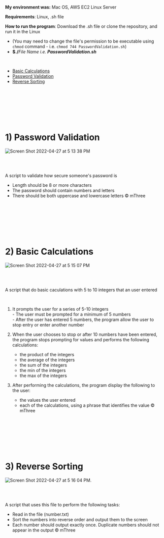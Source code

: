 **My environment was:** Mac OS, AWS EC2 Linux Server  

**Requirements**: Linux, .sh file

**How to run the program**: Download the .sh file or clone the repository, and run it in the Linux  
  - (You may need to change the file's permission to be executable using ```chmod``` command - i.e. ```chmod 744 PasswordValidation.sh```)
  - **$./**_File Name i.e. **PasswordValidation.sh**_

<br>

- [Basic Calculations]()  
- [Password Validation]()  
- [Reverse Sorting]()   
<br>
<br>
<br>
<br>
<br>
<br>


# 1) Password Validation

![Screen Shot 2022-04-27 at 5 13 38 PM](https://user-images.githubusercontent.com/30683150/165632176-425bf3a7-bd35-4b67-b74b-707c2b41fcb2.png)  

<br>
<br>

A script to validate how secure someone's password is  

 - Length should be 8 or more characters  
 - The password should contain numbers and letters  
 - There should be both uppercase and lowercase letters © mThree  

<br>
<br>
<br>
<br>
<br>
<br>

# 2) Basic Calculations

![Screen Shot 2022-04-27 at 5 15 07 PM](https://user-images.githubusercontent.com/30683150/165632355-a0bc6100-22f7-4339-9cb5-6df9e5056208.png)  

<br>
<br>

A script that do basic caculations with 5 to 10 integers that an user entered  

<br>

  1. It prompts the user for a series of 5-10 integers  
    - The user must be prompted for a minimum of 5 numbers  
    - After the user has entered 5 numbers, the program allow the user to stop entry or enter another number  

  2. When the user chooses to stop or after 10 numbers have been entered,  
     the program stops prompting for values and performs the following calculations:  
     
     - the product of the integers  
     - the average of the integers  
     - the sum of the integers  
     - the min of the integers  
     - the max of the integers  

  3. After performing the calculations, the program display the following to the user:  
     - the values the user entered  
     - each of the calculations, using a phrase that identifies the value © mThree  

<br>
<br>
<br>
<br>
<br>
<br>

# 3) Reverse Sorting

![Screen Shot 2022-04-27 at 5 16 04 PM](https://user-images.githubusercontent.com/30683150/165632508-6f07e211-09b7-40d6-b342-f6bc6a684e07.png). 

<br>
<br>

A script that uses this file to perform the following tasks:  

  - Read in the file (number.txt)  
  - Sort the numbers into reverse order and output them to the screen  
  - Each number should output exactly once. Duplicate numbers should not appear in the output © mThree 

